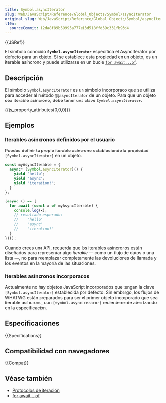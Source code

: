 ```yaml
---
title: Symbol.asyncIterator
slug: Web/JavaScript/Reference/Global_Objects/Symbol/asyncIterator
original_slug: Web/JavaScript/Reference/Global_Objects/Symbol/asyncIterator
l10n:
  sourceCommit: 12da8f89b59995a777e13d518ffd39c331fb95d4
---
```


{{JSRef}}

El símbolo conocido **`Symbol.asyncIterator`** especifica el AsyncIterator por defecto para un objeto. Si se establece esta propiedad en un objeto, es un iterable asíncrono y puede utilizarse en un bucle [`for await...of`](/es/docs/Web/JavaScript/Reference/Statements/for-await...of).

## Descripción

El símbolo `Symbol.asyncIterator` es un símbolo incorporado que se utiliza para acceder al método `@@asyncIterator` de un objeto. Para que un objeto sea iterable asíncrono, debe tener una clave `Symbol.asyncIterator`.

{{js_property_attributes(0,0,0)}}

## Ejemplos

### Iterables asíncronos definidos por el usuario

Puedes definir tu propio iterable asíncrono estableciendo la propiedad `[Symbol.asyncIterator]` en un objeto.

```js
const myAsyncIterable = {
  async* [Symbol.asyncIterator]() {
    yield "hello";
    yield "async";
    yield "iteration!";
  }
};

(async () => {
  for await (const x of myAsyncIterable) {
    console.log(x);
    // resultado esperado:
    //    "hello"
    //    "async"
    //    "iteration!"
  }
})();
```

Cuando crees una API, recuerda que los iterables asíncronos están diseñados para representar algo _iterable_ — como un flujo de datos o una lista —, no para reemplazar completamente las devoluciones de llamada y los eventos en la mayoría de las situaciones.

### Iterables asíncronos incorporados

Actualmente no hay objetos JavaScript incorporados que tengan la clave `[Symbol.asyncIterator]` establecida por defecto. Sin embargo, los flujos de WHATWG están preparados para ser el primer objeto incorporado que sea iterable asíncrono, con `[Symbol.asyncIterator]` recientemente aterrizando en la especificación.

## Especificaciones

{{Specifications}}

## Compatibilidad con navegadores

{{Compat}}

## Véase también

- [Protocolos de iteración](/es/docs/Web/JavaScript/Reference/Iteration_protocols)
- [for await... of](/es/docs/Web/JavaScript/Reference/Statements/for-await...of)

